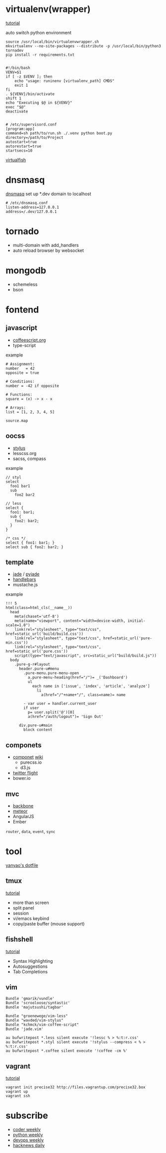 virtualenv(wrapper)
===

[tutorial][virtualenvwrapper]

auto switch python environment

    source /usr/local/bin/virtualenvwrapper.sh
    mkvirtualenv --no-site-packages --distribute -p /usr/local/bin/python3 tornadev
    pip install -r requirements.txt


    #!/bin/bash
    VENV=$1
    if [ -z $VENV ]; then
        echo "usage: runinenv [virtualenv_path] CMDS"
        exit 1
    fi
    . ${VENV}/bin/activate
    shift 1
    echo "Executing $@ in ${VENV}"
    exec "$@"
    deactivate


    # /etc/supervisord.conf
    [program:app]
    command=sh path/to/run.sh ./.venv python boot.py
    directory=/path/to/Project
    autostart=true
    autorestart=true
    startsecs=10


[virtualfish](https://github.com/adambrenecki/virtualfish)


dnsmasq
===

[dnsmasq][] set up *.dev domain to localhost

    # /etc/dnsmasq.conf
    listen-address=127.0.0.1
    address=/.dev/127.0.0.1


tornado
===

- multi-domain with add_handlers
- auto reload browser by websocket


mongodb
===

- schemeless
- bson


fontend
===

## javascript
  - [coffeescript.org][coffee]
  - type-script

example

    # Assignment:
    number   = 42
    opposite = true

    # Conditions:
    number = -42 if opposite

    # Functions:
    square = (x) -> x - x

    # Arrays:
    list = [1, 2, 3, 4, 5]

`source.map`


## oocss    
- [stylus][]
- lesscss.org
- sacss, compass


example

    // styl
    select
      foo1 bar1
      sub
        foo2 bar2

    // less
    select {
      foo1: bar1;
      sub {
        foo2: bar2;
      }
    }
    
    /* css */
    select { foo1: bar1; }
    select sub { foo2: bar2; }

## template

- [jade][] / [pyjade][]
- [handlebars][]
- mustache.js

example

    !!! 5
    html(class=html_cls(__name__))
      head
        meta(chaset='utf-8')
        meta(name="viewport", content="width=device-width, initial-scale=1.0")
        link(rel="stylesheet", type="text/css", href=static_url('build/build.css'))
        link(rel="stylesheet", type="text/css", href=static_url('pure-min.css'))
        link(rel="stylesheet", type="text/css", href=static_url('pure.css'))
        script(type="text/javascript", src=static_url("build/build.js"))
      body
        .pure-g-r#layout
          header.pure-u#menu
            .pure-menu.pure-menu-open
              a.pure-menu-heading(href="/")= _('Dashboard')
              ul
                each name in ['issue', 'index', 'article', 'analyze']
                  li
                    a(href="/"+name+"/", class=name)= name

            - var user = handler.current_user
            if user
              p= user.split('@')[0]
              a(href="/auth/logout")= 'Sign Out'

          div.pure-u#main
            block content


## componets

- [componet][] [wiki][componet wiki]
  - purecss.io
  - d3.js
- [twitter flight][flight]
- bower.io


##  mvc

- [backbone][]
- [meteor][]
- AngularJS
- Ember

`router`, `data`, `event`, `sync`


tool
===

[yanyao's dotfile][dotfile]


## tmux

[tutorial][tmux]

- more than screen
- split panel
- session
- vi/emacs keybind
- copy/paste buffer (mouse support)


## fishshell

[tutorial][fishshell]

- Syntax Highlighting
- Autosuggestions
- Tab Completions


## vim

    Bundle 'gmarik/vundle'
    Bundle 'scrooloose/syntastic'
    Bundle 'majutsushi/tagbar'

    Bundle "groenewege/vim-less"
    Bundle "wavded/vim-stylus"
    Bundle "kchmck/vim-coffee-script"
    Bundle 'jade.vim'

    au bufwritepost *.less silent execute '!lessc % > %:t:r.css'
    au bufwritepost *.styl silent execute '!stylus --compress < % > %:t:r.css'
    au bufwritepost *.coffee silent execute '!coffee -cm %'


## vagrant

[tutorial][vagrant]

    vagrant init precise32 http://files.vagrantup.com/precise32.box
    vagrant up
    vagrant ssh


# subscribe

- [coder weekly](http://feeds.feedburner.com/CoderWeeklyArchiveFeed)
- [python weekly](http://www.pycoders.com)
- [devops weekly](http://devopsweekly.com)
- [hacknews daily](http://hnsummaries.com)


[dotfile]: https://github.com/yanyaoer/dotfile
[dnsmasq]: http://blog.evan.pro/how-to-set-up-dynamic-virtual-hosts-for-web-development
[tmux]: http://linuxtoy.org/archives/from-screen-to-tmux.html
[virtualenvwrapper]: http://virtualenvwrapper.readthedocs.org
[fishshell]: http://fishshell.com/tutorial.html
[vagrant]: http://docs.vagrantup.com/v2/getting-started/index.html

[componet]: http://component.io
[componet wiki]: https://github.com/component/component/wiki/Components
[backbone]: http://backbonejs.org
[meteor]: http://meteor.com
[flight]: http://twitter.github.io/flight
[jade]: http://jade-lang.com
[pyjade]: https://github.com/SyrusAkbary/pyjade
[coffee]: http://coffeescript.org
[stylus]: http://learnboost.github.io/stylus/
[handlebars]: http://handlebarsjs.com
